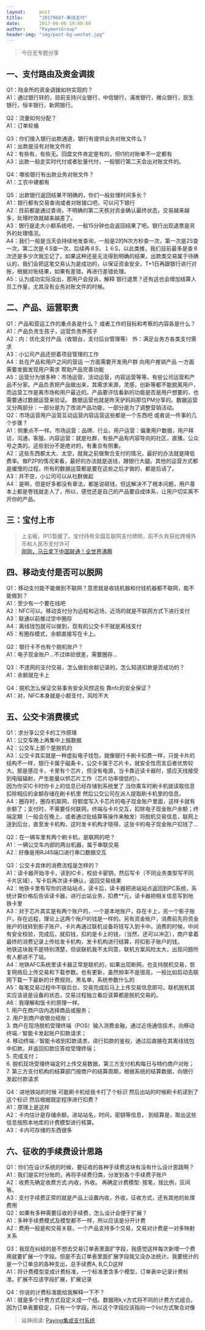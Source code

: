```yaml
---                                     
layout:     post        
title:      "20170607-离线支付"                                       
date:       2017-06-06 19:00:00                                       
author:     "PaymentGroup"                                       
header-img: "img/post-bg-wechat.jpg"                                       
---     
```

  
> 今日无专题分享  
  
## 一、支付路由及资金调拨  
  
Q1：陆金所的资金调拨如何实现的？  
A1：通过银行转的，目前支持兴业银行，中信银行，浦发银行，微众银行，民生银行，恒丰银行，新网银行。  
  
Q2：流量如何分配？  
A1：订单轮循  
  
Q3：你们接入银行出款通道，银行有提供业务对账文件么？  
A1：出款是没有对账文件的  
A2：有些有，有些无。回盘文件肯定是有的，但t1的对账单不一定都有  
A3：出款一般走实时代付或者批量代付，一般银行第二天会出对账文件的。  
  
Q4：哪些银行有出款业务对账文件？  
A1：工农中建都有  
  
Q5：出款银行返回结果不明确的，你们一般处理时间多长？  
A1：银行都有交易查询或者对账接口吧，可以问下银行  
A2：目前都是通过查询，不明确的第二天核对资金确认最终状态，交易越来越多，处理时效就越来越差了。  
A3：银行是走大小额系统吧，一般15分钟也会返回结果了吧。银行出现退票是另外的处理情况。  
A4：我们一般是当天会持续地发查询，一般是2的N次方秒查一次，第一次是2S查一次，第二次是４S查一次，后续再８S，１６S，以此类推，我们目前最多是查８次还是多少次我忘记了。如果这种还是无法得到明确的结果，出款类交易属于待确认的，我们会把这笔交易认为是成功的，以保证资金安全，T+1日再跟银行进行对账，根据对账结果，如果有差错，再进行差错处理。  
A5：认为成功实际没出，那用户会投诉，解释 银行退票？还有这也会增加结算人员工作量，尤其没有业务对账文件的时候。  
  
## 二、产品、运营职责  
  
Q1：产品和营运工作的重点各是什么？ 或者工作的目标和考察的内容各是什么？  
A1：产品负责生孩子，运营负责养孩子  
A2：内：优化支付产品（收银台，支付后台管理等） 外：满足业务方各类支付需求  
A3：小公司产品还担着项目管理的工作  
A4：处在产品和用户之间的营运 一方面需要开发用户群 向用户推销产品 一方面需要发掘发现用户需求 帮助产品完善功能  
A5：运营分为很多种：市场运营，活动运营，内容运营等等。有些公司运营和产品不分家。产品负责把产品做出来，其需求来源，灵感，创新等都不能脱离用户，而运营工作是离市场和用户最近的。产品要评估看新的功能是否是用户想要的，也需要通过数据运营来验证。 数据运营也就是昨天驴妈妈那位PM分享的。数据运营又分两部分：一部分是为了改进产品功能，一部分是为了调整营销活动。  
Q2：市场运营用户运营互动运营内容运营这些都是一个东西吧 或者说一件事的几个步骤？  
A1：侧重点不一样。市场运营：品牌、行业。用户运营：偏重用户数据，用户拜访，沟通，客服。内容运营：就是社群，有些产品有内容导向的社区，直播，公众号之类的。这些划分不是绝对的，有重合有侧重。  
A2：这些东西都太大、太空，就我之前做聚合支付的情况，最好的办法就是降低费率。做P2P的情况来看，最好的办法就是送钱，蹭银行大腿。其他的运营方式都是缓慢的过程，所有的数据运营都是要在这些之后才做的，都是后话了。  
A3：并不空，小公司可以从社群做起  
A4：是啊，但是好多都没有章法，都是说砸钱，但这解决不了根本问题，用户基本上都是卷钱就走人了，所以，感觉还是自己的产品要自成体系，让用户切实离不开你的产品。  
  
## 三：宝付上市  
  
> 上主板，IPO暂缓了。宝付持有全国互联网支付牌照，前不久有获批跨境外币和人民币支付许可  
> [刚刚，马云拿下中国联通！全世界沸腾](http://mp.weixin.qq.com/s?__biz=MjM5NDQyOTYxNA==&mid=2650837944&idx=4&sn=d283a700e49850163c5cb4fb2fa8539b&chksm=bd73dc798a04556fad44aeb9aa890908aa55ed06a4e4d09b1742d1e71cf14a27e6c55cb5b454&mpshare=1&scene=1&srcid=0607hymyJs6fD5NFFOCWlt1t#rd)  
  
## 四、移动支付是否可以脱网  
  
Q1：移动支付能不能做到不联网？意思就是收钱机器和付钱机器都不联网，能不能做到？  
A1：至少有一个要在线吧  
A2：NFC可以。移动支付分为远程和近场，近场的就是不联网方式下进行支付  
A3：联通以前推过空中圈存  
A4：离线钱包就可以做到，现有的公交卡不就是离线支付  
A5：有圈存模式，余额直接写在卡上。  
  
Q2：银行卡不也有个脱机账户？  
A1：电子现金账户...不过体验很差，需要圈存...  
  
Q3：不连网的支付交易，怎么做到余额记录的，怎么知道扣款是否成功的？  
A1：余额就在卡上  
  
Q4：脱机怎么保证交易事务安全风控这些 靠nfc的安全保证？  
A1：对，NFC本身就是小额支付，风险不大  
  
## 五、公交卡消费模式  
  
Q1：求分享公交卡的工作原理  
A1：公交车晚上再集中上报数据  
A2：公交车上那个是脱机的  
A3：公交卡其实就是一种虚拟电子钱包，就像银行卡刷卡扣费一样，只是卡片的结构不一样，银行卡属于磁条卡，公交卡属于芯片卡，就安全性而言后者优势较大。那是感应卡，卡里有个芯片，但没有电源，当卡靠近读卡器时，感应天线接受到电磁辐射，产生能量以供芯片工作（芯片功率很低的）。  
	因为你买IC卡时你卡上的信息已经存储到系统里了 当你乘车时刷卡机就读取信息扣除相应的金额存储在刷卡机里 然后公交公司在派人提取刷卡机里的信息。  
A4：圈存时，圈存机联网，将额度写入卡芯片的电子现金账户里面，这样卡就有余额了；支付时，不需要任何联网，终端与卡片交互，扣除电子现金账户余额；终端定期（一般会在晚上，或者通过批结算等操作来触发）将脱机交易信息，联网上送到后台，直至发卡机构，这时发卡机构才晓得，这张卡的电子现金账户扣钱了...  
  
Q2：在一辆车里有两个刷卡机，是联网的吧？  
A1：一辆公交车内部的两台机器，属于串联交易  
A2：好像是用RJ45端口进行串口数据交互  
  
Q3：公交卡具体的消费流程是怎样的？  
A1：读卡器开始寻卡，读到IC卡，校验卡密钥，然后写卡（不同业务类型写不同卡片区域），写卡后再次读卡确认，返回交易结果  
A2：地铁卡里有写你的进站站点，读卡后，读卡器把进站站点返回到PC系统，系统计算价格后告诉读卡器，进行出站业务，扣费**元，读卡器把相关信息写到地铁卡里  
A3：对于芯片其实是有两个账户的，一个是本地账户，存在卡上，另一个影子账户，存在远程，理论上这两个账户的钱是一样的。另有资金账户，消费前先将资金账户的钱转到影子账户，卡片再通过联机设备将钱写入到卡中。消费的时候，中间有安全校验，完成后，就扣钱，扣的是卡上的钱，（当然，还可以冲正），商户拿着最终的消费记录上传给发卡机构，发卡机构进行结算，将扣影子账户的钱。  
	地铁这块我不是特别清楚，但说联机我不太同意，联机方案风险太大，出现问题所有人都进不了站。  
A4：地铁AFC系统里读卡器正常是联机的，如果出现断网，也支持脱机交易，恢复网络后上传交易和下载参数。也有更新，虽然频率不是很高，一般比如启动去联网下载一下最新的计费规则，黑名单，系统参数什么的  
A5：每笔交易过程中不联后台，交易完成后马上上传交易信息即可。联机脱机其实应该说是设备的状态，交易过程独立看应该算都是脱机交易的。  
A6：我理解和饭卡的原理一样。  
	1. 用户在商户店内选择商品或服务；   
	2. 用户到商户收银台结账；   
	3. 商户在现场脱机受理终端（POS）输入消费金融，通过近场通信技术，向移动终端／智能卡发起账户扣款请求；   
	4. 移动终端／智能卡收到扣款请求，进行扣款的鉴权，通过后直接在其离线钱包中扣款，并返回扣款应答给受理终端；   
	5. 完成支付；   
	6. 脱机现场受理终端定时上传交易数据，第三方支付机构每日与特约商户对账；   
	7. 第三方支付机构的结算部门按商户的结算周期，根据系统的结算数据，向银行发起付款请求  
   
  
Q4：进地铁站的时候 可能刷卡机给我卡打了个标识 然后出站的时候刷卡机读到了这个标识 然后根据既定程序进行扣费？  
A1：原理上是这样  
A2：卡内估计是存储余额，进站站名，时间，密钥等信息， 到结算是，取出这些信息按照本地库的计费模型进行核算。  
A3：卡内可存储的东西很多  
  
## 六、征收的手续费设计思路  
  
Q1：你们在设计系统的时候，要征收的各种手续费这块有没有什么设计思路啊？  
A1：我们是实时分账的，再将手续费归类，分发到各个手续费子账户  
A2：收费先确定收费方式:内收，外收。 再确定计费模型: 按笔，按比例，区间等。  
A3：支付手续费正常的就是产品上设置内收，外收，征收方式，还有其他的处理费用  
Q2：如果有多种需要征收的手续费，怎么设计会便于扩展？  
A1：多种手续费模式及模型都不一样，所以应该是分开计费  
A2：费用一般是和交易关联，一个产品支持多个交易，交易对计费是一对多映射关系  
  
Q3：我现在纠结的是不想去交易订单表里面扩字段，我感觉这样每次新增一个费用就要扩展一个字段。但是不去订单表里面扩展字段我又没办法统计。我要统计的是一个订单总的各种支出，总手续费A, B,C,D这样  
A1：将计费模型变成计费标准，一个标准里含多个模型，订单表中记录计费标准。扩展不应该字段扩展，扩展记录  
  
Q4：你说的计费标准能给我解释一下不？  
A1：就是多个计费方式自定义成一个组。数据用k,v方式将不同的计费方式组合。因为订单表要稳定，只有一个字段，所以这个字段应该指向一个list方式聚合对像  
  
> 延伸阅读: [Paying集成支付系统](http://2029438207.scene.eqxiu.com/s/tWqa78yB?eqrcode=1&from=timeline&isappinstalled=0)  
